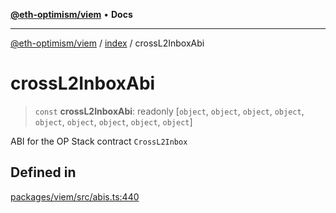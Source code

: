 [**@eth-optimism/viem**](../../README.md) • **Docs**

***

[@eth-optimism/viem](../../README.md) / [index](../README.md) / crossL2InboxAbi

# crossL2InboxAbi

> `const` **crossL2InboxAbi**: readonly [`object`, `object`, `object`, `object`, `object`, `object`, `object`, `object`, `object`]

ABI for the OP Stack contract `CrossL2Inbox`

## Defined in

[packages/viem/src/abis.ts:440](https://github.com/ethereum-optimism/ecosystem/blob/509126ba0cdf7aa275bf036a8830332f4d366781/packages/viem/src/abis.ts#L440)
